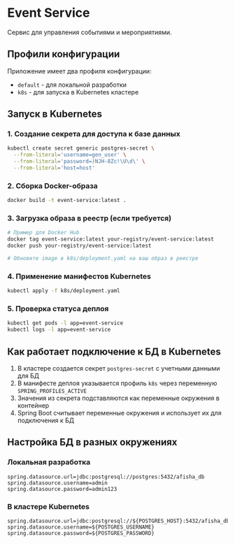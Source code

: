 # Event Service

Сервис для управления событиями и мероприятиями.

## Профили конфигурации

Приложение имеет два профиля конфигурации:
- `default` - для локальной разработки
- `k8s` - для запуска в Kubernetes кластере

## Запуск в Kubernetes

### 1. Создание секрета для доступа к базе данных

```bash
kubectl create secret generic postgres-secret \
  --from-literal='username=gen_user' \
  --from-literal='password=)NJH-8Zc!\U\d\' \
  --from-literal='host=host'
```

### 2. Сборка Docker-образа

```bash
docker build -t event-service:latest .
```

### 3. Загрузка образа в реестр (если требуется)

```bash
# Пример для Docker Hub
docker tag event-service:latest your-registry/event-service:latest
docker push your-registry/event-service:latest

# Обновите image в k8s/deployment.yaml на ваш образ в реестре
```

### 4. Применение манифестов Kubernetes

```bash
kubectl apply -f k8s/deployment.yaml
```

### 5. Проверка статуса деплоя

```bash
kubectl get pods -l app=event-service
kubectl logs -l app=event-service
```

## Как работает подключение к БД в Kubernetes

1. В кластере создается секрет `postgres-secret` с учетными данными для БД
2. В манифесте деплоя указывается профиль `k8s` через переменную `SPRING_PROFILES_ACTIVE`
3. Значения из секрета подставляются как переменные окружения в контейнер
4. Spring Boot считывает переменные окружения и использует их для подключения к БД

## Настройка БД в разных окружениях

### Локальная разработка
```
spring.datasource.url=jdbc:postgresql://postgres:5432/afisha_db
spring.datasource.username=admin
spring.datasource.password=admin123
```

### В кластере Kubernetes
```
spring.datasource.url=jdbc:postgresql://${POSTGRES_HOST}:5432/afisha_db
spring.datasource.username=${POSTGRES_USERNAME}
spring.datasource.password=${POSTGRES_PASSWORD}
``` 